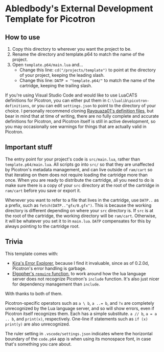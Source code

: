 # Abledbody's External Development Template for Picotron

## How to use

1. Copy this directory to wherever you want the project to be.
2. Rename the directory and template.p64 to match the name of the project.
3. Open `template.p64/main.lua` and...
	- Change this line: `cd("/projects/template")` to point at the directory of your project, keeping the leading slash.
	- Change this line: `DATP = "template.p64/"` to match the name of the cartridge, keeping the trailing slash.

If you're using Visual Studio Code and would like to use LuaCATS definitions for Picotron, you can either put them in `C:\lualib\picotron-definitions`, or you can edit `settings.json` to point to the directory of your choice. I personally recommend cloning [Rayquaza01's definition files](https://github.com/Rayquaza01/picotron-definitions), but bear in mind that at time of writing, there are no fully complete and accurate definitions for Picotron, and Picotron itself is still in active development, so you may occasionally see warnings for things that are actually valid in Picotron.

## Important stuff

The entry point for your project's code is `src/main.lua`, rather than `template.p64/main.lua`. All scripts go into `src/` so that they are unaffected by Picotron's metadata management, and can live outside of `ram/cart` so that iterating on them does not require loading the cartridge more than once. When you are ready to distribute the cartridge, all you need to do is make sure there is a copy of your `src` directory at the root of the cartridge in `ram/cart` before you save or export it.

Whenever you want to refer to a file that lives in the cartridge, use `DATP..` as a prefix, such as `fetch(DATP.."gfx/0.gfx")`. This is because the working directory is different depending on where your `src` directory is. If `src` is at the root of the cartridge, the working directory will be `ram/cart`. Otherwise, it will be whatever you set it to in `main.lua`. `DATP` compensates for this by always pointing to the cartridge root.

## Trivia

This template comes with:
- [Kira's Error Explorer](https://www.lexaloffle.com/bbs/?pid=147383#p), because I find it invaluable, since as of 0.2.0d, Picotron's error handling is garbage.
- [Elgopher's `require` function](https://www.lexaloffle.com/bbs/?pid=143480#p), to work around how the lua language server does not recognize Picotron's `include` function. It's also just nicer for dependency management than `include`.

With thanks to both of them.

Picotron-specific operators such as `a \ b`, `a ..= b`, and `?x` are completely unrecognized by the Lua language server, and so will show errors, even if Picotron itself recognizes them. Each has a simple substitute. `a // b`, `a = a .. b`, and `print(x)`, respectively. One-line if statements such as `if (x) print(y)` are also unrecognized.

The ruler setting in `.vscode/settings.json` indicates where the horizontal boundary of the `code.p64` app is when using its monospace font, in case that's something you care about.